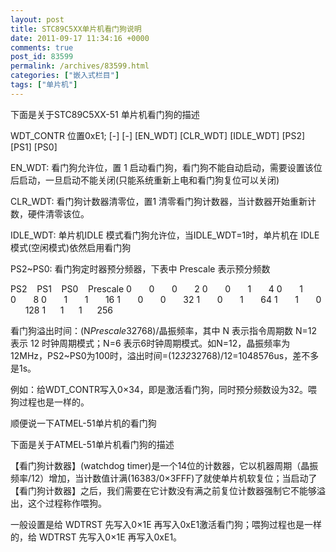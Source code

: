 ```yaml
---
layout: post
title: STC89C5XX单片机看门狗说明
date: 2011-09-17 11:34:16 +0000
comments: true
post_id: 83599
permalink: /archives/83599.html
categories: ["嵌入式栏目"]
tags: ["单片机"]
---
```


下面是关于STC89C5XX-51 单片机看门狗的描述

WDT_CONTR 位置0xE1; [-] [-] [EN_WDT] [CLR_WDT] [IDLE_WDT] [PS2] [PS1] [PS0]

EN_WDT: 看门狗允许位，置 1 启动看门狗，看门狗不能自动启动，需要设置该位后启动，一旦启动不能关闭(只能系统重新上电和看门狗复位可以关闭)

CLR_WDT: 看门狗计数器清零位，置1 清零看门狗计数器，当计数器开始重新计数，硬件清零该位。

IDLE_WDT: 单片机IDLE 模式看门狗允许位，当IDLE_WDT=1时，单片机在 IDLE 模式(空闲模式)依然启用看门狗

PS2~PS0: 看门狗定时器预分频器，下表中 Prescale 表示预分频数

PS2    PS1    PS0    Prescale
0       0       0       2
0       0       1       4
0       1       0       8
0       1       1       16
1       0       0       32
1       0       1       64
1       1       0       128
1      1      1      256

看门狗溢出时间：(N*Prescale*32768)/晶振频率，其中 N 表示指令周期数 N=12 表示 12 时钟周期模式；N=6 表示6时钟周期模式。如N=12，晶振频率为12MHz，PS2~PS0为100时，溢出时间=(12*32*32768)/12=1048576us，差不多是1s。

例如：给WDT_CONTR写入0×34，即是激活看门狗，同时预分频数设为32。喂狗过程也是一样的。

顺便说一下ATMEL-51单片机的看门狗

下面是关于ATMEL-51单片机看门狗的描述

【看门狗计数器】(watchdog timer)是一个14位的计数器，它以机器周期（晶振频率/12）增加，当计数值计满(16383/0×3FFF)了就使单片机软复位；当启动了【看门狗计数器】之后，我们需要在它计数没有满之前复位计数器强制它不能够溢出，这个过程称作喂狗。

一般设置是给 WDTRST 先写入0×1E 再写入0xE1激活看门狗；喂狗过程也是一样的，给 WDTRST 先写入0×1E 再写入0xE1。
